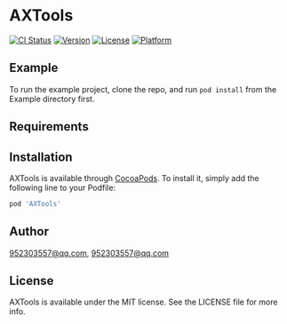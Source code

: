 # AXTools

[![CI Status](https://img.shields.io/travis/952303557@qq.com/AXTools.svg?style=flat)](https://travis-ci.org/952303557@qq.com/AXTools)
[![Version](https://img.shields.io/cocoapods/v/AXTools.svg?style=flat)](https://cocoapods.org/pods/AXTools)
[![License](https://img.shields.io/cocoapods/l/AXTools.svg?style=flat)](https://cocoapods.org/pods/AXTools)
[![Platform](https://img.shields.io/cocoapods/p/AXTools.svg?style=flat)](https://cocoapods.org/pods/AXTools)

## Example

To run the example project, clone the repo, and run `pod install` from the Example directory first.

## Requirements

## Installation

AXTools is available through [CocoaPods](https://cocoapods.org). To install
it, simply add the following line to your Podfile:

```ruby
pod 'AXTools'
```

## Author

952303557@qq.com, 952303557@qq.com

## License

AXTools is available under the MIT license. See the LICENSE file for more info.
